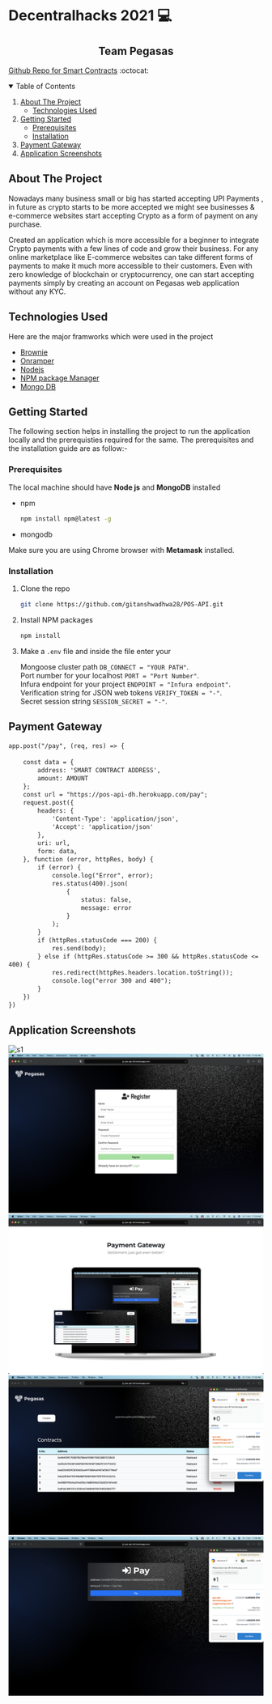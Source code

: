 # Decentralhacks 2021 :computer:

<p align="center">
  <h2 align="center">Team Pegasas</h3>
</p>
 
[Github Repo for Smart Contracts](https://github.com/visheshsinha/demoTest) :octocat:

<details open="close">
  <summary>Table of Contents</summary>
  <ol>
    <li>
      <a href="#about-the-project">About The Project</a>
      <ul>
        <li><a href="#technologies-used">Technologies Used</a></li>
      </ul>
    </li>
    <li>
      <a href="#getting-started">Getting Started</a>
      <ul>
        <li><a href="#prerequisites">Prerequisites</a></li>
        <li><a href="#installation">Installation</a></li>
      </ul>
    </li>
    <li>
      <a href="#payment-gateway">Payment Gateway</a>
    </li>
    <li>
      <a href="#application-screenshots">Application Screenshots</a>
    </li>
  </ol>
</details>

<!-- ABOUT THE PROJECT -->
## About The Project
Nowadays many business small or big has started accepting UPI Payments , in future as crypto starts to be more accepted we might see businesses & e-commerce websites start accepting Crypto as a form of payment on any purchase.

Created an application which is more accessible for a beginner to integrate Crypto payments with a few lines of code and grow their business. For any online marketplace like E-commerce websites can take different forms of payments to make it much more accessible to their customers. Even with zero knowledge of blockchain or cryptocurrency, one can start accepting payments simply by creating an account on Pegasas web application without any KYC. 


## Technologies Used

Here are the major framworks which were used in the project
* [Brownie](https://eth-brownie.readthedocs.io/en/stable/)
* [Onramper](https://onramper.com/)
* [Nodejs](https://nodejs.org/en/)
* [NPM package Manager](https://www.npmjs.com/)
* [Mongo DB](https://www.mongodb.com/)

<!-- GETTING STARTED -->
## Getting Started

The following section helps in installing the project to run the application locally and the prerequisties required for the same.
The prerequisites and the installation guide are as follow:-

### Prerequisites

The local machine should have **Node js** and **MongoDB** installed
* npm
  ```sh
  npm install npm@latest -g
  ```
* mongodb

Make sure you are using Chrome browser with **Metamask** installed.

### Installation

1. Clone the repo
   ```sh
   git clone https://github.com/gitanshwadhwa28/POS-API.git
   ```
2. Install NPM packages
   ```sh
   npm install
   ```
3. Make a `.env` file and inside the file enter your</br><p></p> 
       Mongoose cluster path `DB_CONNECT = "YOUR PATH"`. </br>
       Port number for your localhost `PORT = "Port Number"`. </br>
       Infura endpoint for your project `ENDPOINT = "Infura endpoint"`. </br>
       Verification string for JSON web tokens `VERIFY_TOKEN = "-"`. </br>
       Secret session string `SESSION_SECRET = "-"`.

<!-- PAYMENT GATEWAY -->
## Payment Gateway

```
app.post("/pay", (req, res) => {

    const data = {
        address: 'SMART CONTRACT ADDRESS',
        amount: AMOUNT
    };
    const url = "https://pos-api-dh.herokuapp.com/pay";
    request.post({
        headers: {
            'Content-Type': 'application/json',
            'Accept': 'application/json'
        },
        uri: url,
        form: data,
    }, function (error, httpRes, body) {
        if (error) {
            console.log("Error", error);
            res.status(400).json(
                {
                    status: false,
                    message: error
                }
            );
        }
        if (httpRes.statusCode === 200) {
            res.send(body);
        } else if (httpRes.statusCode >= 300 && httpRes.statusCode <= 400) {
            res.redirect(httpRes.headers.location.toString());
            console.log("error 300 and 400");
        }
    })
})
```

## Application Screenshots

![s1](https://github.com/gitanshwadhwa28/POS-API/blob/main/readme-screenshots/s1.png?raw=true)
![s2](https://github.com/gitanshwadhwa28/POS-API/blob/main/readme-screenshots/s2.png?raw=true)
![s3](https://github.com/gitanshwadhwa28/POS-API/blob/main/readme-screenshots/s3.png?raw=true)
![s4](https://github.com/gitanshwadhwa28/POS-API/blob/main/readme-screenshots/s4.png?raw=true)
![s5](https://github.com/gitanshwadhwa28/POS-API/blob/main/readme-screenshots/s5.png?raw=true)



